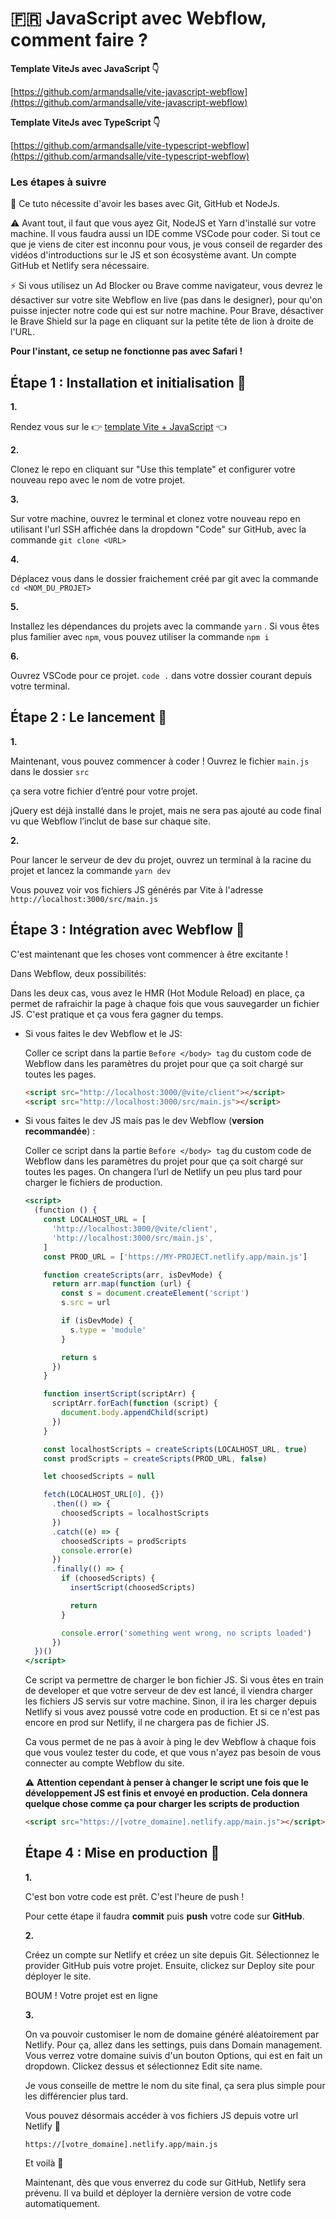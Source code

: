 # 🇫🇷 JavaScript avec Webflow, comment faire ?

**Template ViteJs avec JavaScript 👇**

[https://github.com/armandsalle/vite-javascript-webflow](https://github.com/armandsalle/vite-javascript-webflow)

**Template ViteJs avec TypeScript 👇**

[https://github.com/armandsalle/vite-typescript-webflow](https://github.com/armandsalle/vite-typescript-webflow)

### Les étapes à suivre

📌 Ce tuto nécessite d'avoir les bases avec Git, GitHub et NodeJs.

⚠️ Avant tout, il faut que vous ayez Git, NodeJS et Yarn d'installé sur votre machine. Il vous faudra aussi un IDE comme VSCode pour coder. Si tout ce que je viens de citer est inconnu pour vous, je vous conseil de regarder des vidéos d'introductions sur le JS et son écosystème avant. Un compte GitHub et Netlify sera nécessaire.

⚡ Si vous utilisez un Ad Blocker ou Brave comme navigateur, vous devrez le désactiver sur votre site Webflow en live (pas dans le designer), pour qu'on puisse injecter notre code qui est sur notre machine.
Pour Brave, désactiver le Brave Shield sur la page en cliquant sur la petite tête de lion à droite de l'URL.

**Pour l'instant, ce setup ne fonctionne pas avec Safari !**



## Étape 1 : Installation et initialisation 💽

**1.**

Rendez vous sur le 👉  [template Vite + JavaScript](https://github.com/armandsalle/vite-javascript-webflow)  👈

**2.**

Clonez le repo en cliquant sur "Use this template" et configurer votre nouveau repo avec le nom de votre projet.

**3.**

Sur votre machine, ouvrez le terminal et clonez votre nouveau repo en utilisant l'url SSH affichée dans la dropdown "Code" sur GitHub, avec la commande `git clone <URL>`

**4.**

Déplacez vous dans le dossier fraichement créé par git avec la commande `cd <NOM_DU_PROJET>` 

**5.**

Installez les dépendances du projets avec la commande `yarn` . Si vous êtes plus familier avec `npm`, vous pouvez utiliser la commande `npm i`

**6.**

Ouvrez VSCode pour ce projet. `code .` dans votre dossier courant depuis votre terminal.

## Étape 2 : Le lancement 🏏

**1.**

Maintenant, vous pouvez commencer à coder ! Ouvrez le fichier `main.js` dans le dossier `src`

ça sera votre fichier d’entré pour votre projet.

jQuery est déjà installé dans le projet, mais ne sera pas ajouté au code final vu que Webflow l’inclut de base sur chaque site.

**2.**

Pour lancer le serveur de dev du projet, ouvrez un terminal à la racine du projet et lancez la commande `yarn dev`

Vous pouvez voir vos fichiers JS générés par Vite à l'adresse `http://localhost:3000/src/main.js` 

## Étape 3 : Intégration avec Webflow 📝

C'est maintenant que les choses vont commencer à être excitante ! 

Dans Webflow, deux possibilités:

Dans les deux cas, vous avez le HMR (Hot Module Reload) en place, ça permet de rafraichir la page à chaque fois que vous sauvegarder un fichier JS. C'est pratique et ça vous fera gagner du temps.

- Si vous faites le dev Webflow et le JS:
    
    Coller ce script dans la partie `Before </body> tag` du custom code de Webflow dans les paramètres du projet pour que ça soit chargé sur toutes les pages.
    
    ```html
    <script src="http://localhost:3000/@vite/client"></script>
    <script src="http://localhost:3000/src/main.js"></script>
    ```
    
- Si vous faites le dev JS mais pas le dev Webflow (**version recommandée**)  :
    
    Coller ce script dans la partie `Before </body> tag` du custom code de Webflow dans les paramètres du projet pour que ça soit chargé sur toutes les pages. On changera l’url de Netlify un peu plus tard pour charger le fichiers de production.
    
    ```jsx
    <script>
      (function () {
        const LOCALHOST_URL = [
          'http://localhost:3000/@vite/client',
          'http://localhost:3000/src/main.js',
        ]
        const PROD_URL = ['https://MY-PROJECT.netlify.app/main.js']
    
        function createScripts(arr, isDevMode) {
          return arr.map(function (url) {
            const s = document.createElement('script')
            s.src = url
    
            if (isDevMode) {
              s.type = 'module'
            }
    
            return s
          })
        }
    
        function insertScript(scriptArr) {
          scriptArr.forEach(function (script) {
            document.body.appendChild(script)
          })
        }
    
        const localhostScripts = createScripts(LOCALHOST_URL, true)
        const prodScripts = createScripts(PROD_URL, false)
    
        let choosedScripts = null
    
        fetch(LOCALHOST_URL[0], {})
          .then(() => {
            choosedScripts = localhostScripts
          })
          .catch((e) => {
            choosedScripts = prodScripts
            console.error(e)
          })
          .finally(() => {
            if (choosedScripts) {
              insertScript(choosedScripts)
    
              return
            }
    
            console.error('something went wrong, no scripts loaded')
          })
      })()
    </script>
    ```
    
    Ce script va permettre de charger le bon fichier JS. Si vous êtes en train de developer et que votre serveur de dev est lancé, il viendra charger les fichiers JS servis sur votre machine. Sinon, il ira les charger depuis Netlify si vous avez poussé votre code en production. Et si ce n'est pas encore en prod sur Netlify, il ne chargera pas de fichier JS.
    
    Ca vous permet de ne pas à avoir à ping le dev Webflow à chaque fois que vous voulez tester du code, et que vous n'ayez pas besoin de vous connecter au compte Webflow du site.
    
    ⚠️   **Attention cependant à penser à changer le script une fois que le développement JS est finis et envoyé en production. Cela donnera quelque chose comme ça pour charger les scripts de production**
    
    ```html
    <script src="https://[votre_domaine].netlify.app/main.js"></script>
    ```
    
    ## Étape 4 : Mise en production 🚀
    
    **1.**
    
    C'est bon votre code est prêt. C'est l'heure de push !
    
    Pour cette étape il faudra **commit** puis **push** votre code sur **GitHub**.
    
    **2.**
    
    Créez un compte sur Netlify et créez un site depuis Git. Sélectionnez le provider GitHub puis votre projet. Ensuite, clickez sur Deploy site pour déployer le site.
    
    BOUM ! Votre projet est en ligne
    
    **3.**
    
    On va pouvoir customiser le nom de domaine généré aléatoirement par Netlify. Pour ça, allez dans les settings, puis dans Domain management. Vous verrez votre domaine suivis d'un bouton Options, qui est en fait un dropdown. Clickez dessus et sélectionnez Edit site name.
    
    Je vous conseille de mettre le nom du site final, ça sera plus simple pour les différencier plus tard.
    
    Vous pouvez désormais accéder à vos fichiers JS depuis votre url Netlify 🙌
    
    `https://[votre_domaine].netlify.app/main.js`
    
    Et voilà 👾
    
    Maintenant, dès que vous enverrez du code sur GitHub, Netlify sera prévenu. Il va build et déployer la dernière version de votre code automatiquement.
